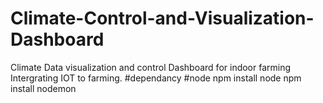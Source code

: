 # Climate-Control-and-Visualization-Dashboard
 Climate Data visualization and control Dashboard for indoor farming
 Intergrating IOT to farming.
#dependancy
#node
npm install node
npm install nodemon
